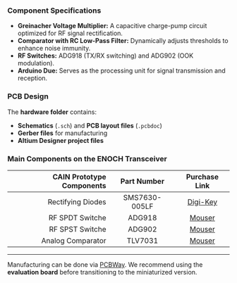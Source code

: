 ### Component Specifications
- **Greinacher Voltage Multiplier:** A capacitive charge-pump circuit optimized for RF signal rectification.
- **Comparator with RC Low-Pass Filter:** Dynamically adjusts thresholds to enhance noise immunity.
- **RF Switches:** ADG918 (TX/RX switching) and ADG902 (OOK modulation).
- **Arduino Due:** Serves as the processing unit for signal transmission and reception.

### PCB Design
The **hardware folder** contains:
- **Schematics** (`.sch`) and **PCB layout files** (`.pcbdoc`)
- **Gerber files** for manufacturing
- **Altium Designer project files**


### Main Components on the ENOCH Transceiver
| **CAIN Prototype Components** | **Part Number**  | **Purchase Link**                                              |
|------------------------------:|:----------------:|:--------------------------------------------------------------:|
| Rectifying Diodes                | SMS7630-005LF     | [Digi-Key](https://www.digikey.com/en/products/detail/???/???) |
| RF SPDT Switche                      | ADG918            | [Mouser](https://www.mouser.com/ProductDetail/???/???)         |
| RF SPST Switche                       | ADG902            | [Mouser](https://www.mouser.com/ProductDetail/???/???)         |
| Analog Comparator                      | TLV7031           | [Mouser](https://www.mouser.com/ProductDetail/???/???)         |
---
Manufacturing can be done via [PCBWay](https://www.pcbway.com/). We recommend using the **evaluation board** before transitioning to the miniaturized version.
